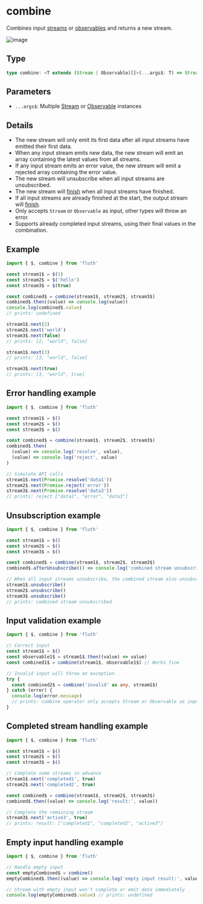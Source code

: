 # combine

Combines input [streams](/en/api/stream#stream) or [observables](/en/api/observable) and returns a new stream.

![image](/combine.drawio.svg)

## Type

```typescript
type combine: <T extends (Stream | Observable)[]>(...args$: T) => Stream<StreamTupleValues<T>>;
```

## Parameters

- `...args$`: Multiple [Stream](/en/api/stream#stream) or [Observable](/en/api/observable) instances

## Details

- The new stream will only emit its first data after all input streams have emitted their first data.
- When any input stream emits new data, the new stream will emit an array containing the latest values from all streams.
- If any input stream emits an error value, the new stream will emit a rejected array containing the error value.
- The new stream will unsubscribe when all input streams are unsubscribed.
- The new stream will [finish](/en/guide/base#completion) when all input streams have finished.
- If all input streams are already finished at the start, the output stream will [finish](/en/guide/base#completion).
- Only accepts `Stream` or `Observable` as input, other types will throw an error.
- Supports already completed input streams, using their final values in the combination.

## Example

```typescript
import { $, combine } from 'fluth'

const stream1$ = $(1)
const stream2$ = $('hello')
const stream3$ = $(true)

const combined$ = combine(stream1$, stream2$, stream3$)
combined$.then((value) => console.log(value))
console.log(combined$.value)
// prints: undefined

stream1$.next(2)
stream2$.next('world')
stream3$.next(false)
// prints: [2, "world", false]

stream1$.next(3)
// prints: [3, "world", false]

stream3$.next(true)
// prints: [3, "world", true]
```

## Error handling example

```typescript
import { $, combine } from 'fluth'

const stream1$ = $()
const stream2$ = $()
const stream3$ = $()

const combined$ = combine(stream1$, stream2$, stream3$)
combined$.then(
  (value) => console.log('resolve', value),
  (value) => console.log('reject', value)
)

// Simulate API calls
stream1$.next(Promise.resolve('data1'))
stream2$.next(Promise.reject('error'))
stream3$.next(Promise.resolve('data3'))
// prints: reject ["data1", "error", "data3"]
```

## Unsubscription example

```typescript
import { $, combine } from 'fluth'

const stream1$ = $()
const stream2$ = $()
const stream3$ = $()

const combined$ = combine(stream1$, stream2$, stream3$)
combined$.afterUnsubscribe(() => console.log('combined stream unsubscribed'))

// When all input streams unsubscribe, the combined stream also unsubscribes
stream1$.unsubscribe()
stream2$.unsubscribe()
stream3$.unsubscribe()
// prints: combined stream unsubscribed
```

## Input validation example

```typescript
import { $, combine } from 'fluth'

// Correct input
const stream1$ = $()
const observable1$ = stream1$.then((value) => value)
const combined1$ = combine(stream1$, observable1$) // Works fine

// Invalid input will throw an exception
try {
  const combined2$ = combine('invalid' as any, stream1$)
} catch (error) {
  console.log(error.message)
  // prints: combine operator only accepts Stream or Observable as input
}
```

## Completed stream handling example

```typescript
import { $, combine } from 'fluth'

const stream1$ = $()
const stream2$ = $()
const stream3$ = $()

// Complete some streams in advance
stream1$.next('completed1', true)
stream2$.next('completed2', true)

const combined$ = combine(stream1$, stream2$, stream3$)
combined$.then((value) => console.log('result:', value))

// Complete the remaining stream
stream3$.next('active3', true)
// prints: result: ["completed1", "completed2", "active3"]
```

## Empty input handling example

```typescript
import { $, combine } from 'fluth'

// Handle empty input
const emptyCombined$ = combine()
emptyCombined$.then((value) => console.log('empty input result:', value))

// Stream with empty input won't complete or emit data immediately
console.log(emptyCombined$.value) // prints: undefined
```
